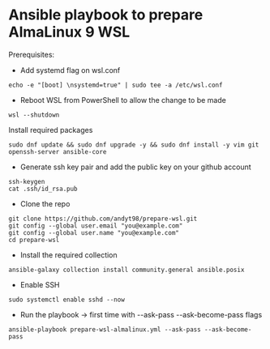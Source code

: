 # Ansible playbook to prepare AlmaLinux 9 WSL

Prerequisites:
- Add systemd flag on wsl.conf
```
echo -e "[boot] \nsystemd=true" | sudo tee -a /etc/wsl.conf
```
- Reboot WSL from PowerShell to allow the change to be made 
```
wsl --shutdown
```
Install required packages
```
sudo dnf update && sudo dnf upgrade -y && sudo dnf install -y vim git openssh-server ansible-core
```
- Generate ssh key pair and add the public key on your github account
```
ssh-keygen
cat .ssh/id_rsa.pub
```
- Clone the repo
```
git clone https://github.com/andyt98/prepare-wsl.git
git config --global user.email "you@example.com"
git config --global user.name "you@example.com"
cd prepare-wsl
```
- Install the required collection
```
ansible-galaxy collection install community.general ansible.posix
```
- Enable SSH
```
sudo systemctl enable sshd --now
```
- Run the playbook -> first time with --ask-pass --ask-become-pass flags
```
ansible-playbook prepare-wsl-almalinux.yml --ask-pass --ask-become-pass
```
